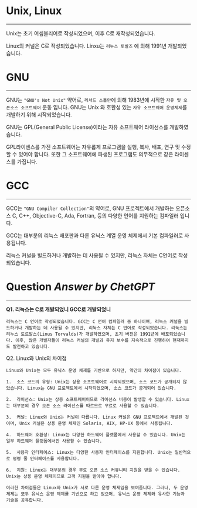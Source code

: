 # Unix, Linux
---
Unix는 초기 어셈블리어로 작성되었으며, 이후 C로 재작성되었습니다.

Linux의 커널은 C로 작성되었습니다. 
Linxu는  `리누스 토발즈` 에 의해 1991년 개발되었습니다.


# GNU
---
GNU는 `"GNU's Not Unix"` 약어로, `리처드 스톨만`에 의해 1983년에 시작한 `자유 및 오픈소스 소프트웨어` 운동 입니다.
GNU는 Unix 와 호환성 있는 `자유 소프트웨어 운영체제`를 개발하기 위해 시작되었습니다.

GNU는 GPL(General Public License)이라는 자유 소프트웨어 라이선스를 개발하였습니다.

GPL라이센스를 가진 소프트웨어는 자유롭게 프로그램을 실행, 복사, 배포, 연구 및 수정 할 수 있어야 합니다.
또한 그 소프트웨어에 파생된 프로그램도 의무적으로 같은 라이센스를 가집니다.


# GCC
---
GCC는 `"GNU Compiler Collection"`의 약어로, GNU 프로젝트에서 개발하는 오픈소스 C, C++, Objective-C, Ada, Fortran, 등의 다양한 언어를 지원하는 컴파일러 입니다.

GCC는 대부분의 리눅스 배포판과 다른 유닉스 계열 운영 체제에서 기본 컴파일러로 사용됩니다.

리눅스 커널을 빌드하거나 개발하는 데 사용될 수 있지만, 리눅스 자체는 C언어로 작성되었습니다.



# Question   _Answer by ChetGPT_
---
**Q1. 리눅스는 C로 개발되었니 GCC로 개발되었니**

```
리눅스는 C 언어로 작성되었습니다. GCC는 C 언어 컴파일러 중 하나이며, 리눅스 커널을 빌드하거나 개발하는 데 사용될 수 있지만, 리눅스 자체는 C 언어로 작성되었습니다. 리눅스는 리누스 토르발스(Linus Torvalds)가 개발하였으며, 초기 버전은 1991년에 배포되었습니다. 이후, 많은 개발자들이 리눅스 커널의 개발과 유지 보수를 지속적으로 진행하여 현재까지도 발전하고 있습니다.
```

Q2. Linux와 Unix의 차이점

```
Linux와 Unix는 모두 유닉스 운영 체제를 기반으로 하지만, 약간의 차이점이 있습니다.

1.  소스 코드의 유형: Unix는 상용 소프트웨어로 시작되었으며, 소스 코드가 공개되지 않았습니다. Linux는 GNU 프로젝트에서 시작되었으며, 소스 코드가 공개되어 있습니다. 

2.  라이선스: Unix는 상용 소프트웨어이므로 라이선스 비용이 발생할 수 있습니다. Linux는 대부분의 경우 오픈 소스 라이선스를 따르므로 무료로 사용할 수 있습니다. 

3.  커널: Linux와 Unix는 커널이 다릅니다. Linux 커널은 GNU 프로젝트에서 개발된 것이며, Unix 커널은 상용 운영 체제인 Solaris, AIX, HP-UX 등에서 사용됩니다.

4.  하드웨어 호환성: Linux는 다양한 하드웨어 플랫폼에서 사용할 수 있습니다. Unix는 일부 하드웨어 플랫폼에서만 사용할 수 있습니다.

5.  사용자 인터페이스: Linux는 다양한 사용자 인터페이스를 지원합니다. Unix는 일반적으로 명령 줄 인터페이스를 사용합니다.

6.  지원: Linux는 대부분의 경우 무료 오픈 소스 커뮤니티 지원을 받을 수 있습니다. Unix는 상용 운영 체제이므로 고객 지원을 받아야 합니다.

이러한 차이점들은 Linux와 Unix가 서로 다른 운영 체제임을 보여줍니다. 그러나, 두 운영 체제는 모두 유닉스 운영 체제를 기반으로 하고 있으며, 유닉스 운영 체제와 유사한 기능과 기술을 공유합니다.
```
